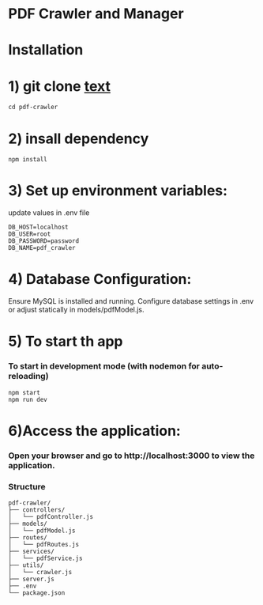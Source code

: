 # PDF Crawler and Manager

# Installation 

# 1) git clone [text](https://github.com/karthik-s-s/pdf-crawler.git)
``` cd pdf-crawler ```
# 2) insall dependency
``` npm install ```
# 3) Set up environment variables:
update values in .env file
``` 
DB_HOST=localhost
DB_USER=root
DB_PASSWORD=password
DB_NAME=pdf_crawler 
```

# 4) Database Configuration:
Ensure MySQL is installed and running.
Configure database settings in .env or adjust statically in models/pdfModel.js.

# 5) To start th app
### To start in development mode (with nodemon for auto-reloading)
``` 
npm start
npm run dev 
```

# 6)Access the application:
### Open your browser and go to http://localhost:3000 to view the application.
### Structure
```
pdf-crawler/
├── controllers/
│   └── pdfController.js
├── models/
│   └── pdfModel.js
├── routes/
│   └── pdfRoutes.js
├── services/
│   └── pdfService.js
├── utils/
│   └── crawler.js
├── server.js
├── .env
└── package.json
```